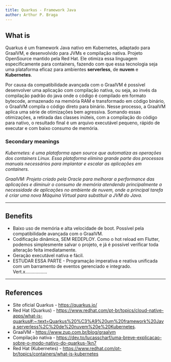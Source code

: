 ```yaml
---
title: Quarkus - Framework Java
author: Arthur P. Braga
---
```


## What is

Quarkus é um framework Java nativo em Kubernetes, adaptado para GraalVM, e desenvolvido para JVMs e compilação nativa. Projeto OpenSource mantido pela Red Hat. Ele otimiza essa linguagem especificamente para containers, fazendo com que essa tecnologia seja uma plataforma eficaz para ambientes **serverless**, de **nuvem** e **Kubernetes**. 

Por causa da compatibilidade avançada com o GraalVM é possível desenvolver uma aplicação com compilação nativa, ou seja, ao invés da compilação padrão do java onde o código é compilado em formato bytecode, armazenado na memória RAM e transformado em código binário, o GraalVM  compila o código direto para binário. Nesse processo, a GraalVM aplica uma série de otimizações bem agressiva. Somando essas otimizações, a retirada das classes inúteis, com a compilação do código para nativo, o resultado final é um arquivo executável pequeno, rápido de executar e com baixo consumo de memória.

### Secondary meanings

*Kubernetes: é uma plataforma open source que automatiza as operações dos containers Linux. Essa plataforma elimina grande parte dos processos manuais necessários para implantar e escalar as aplicações em containers.*

*GraalVM: Projeto criado pela Oracle para melhorar a performance das aplicações e diminuir o consumo de memória atendendo principalmente a necessidade de aplicações no ambiente de nuvem, onde a principal tarefa é criar uma nova Máquina Virtual para substituir a JVM do Java.*

---

## Benefits

- Baixo uso de memória e alta velocidade de boot. Possível pela compatibilidade avançada com o GraalVM.
- Codificação dinâmica, SEM REDEPLOY. Como o hot reload em Flutter, podemos simplesmente salvar o projeto, e já é possível verificar toda alteração feita imediatamente.
- Geração executável nativa e fácil.
- ESTUDAR ESSA PARTE - Programação imperativa e reativa unificada com um barramento de eventos gerenciado e integrado. Vert.x.................

---

## References

- Site oficial Quarkus - https://quarkus.io/
- Red Hat (Quarkus) - https://www.redhat.com/pt-br/topics/cloud-native-apps/what-is-quarkus#:~:text=Quarkus%20%C3%A9%20um%20framework%20Java,serverless%2C%20de%20nuvem%20e%20Kubernetes.
- GraalVM - https://www.zup.com.br/blog/graalvm
- Compilação nativa - https://dev.to/lucasscharf/uma-breve-explicacao-sobre-o-modo-nativo-do-quarkus-1kn7
- Red Hat (Kubernetes) - https://www.redhat.com/pt-br/topics/containers/what-is-kubernetes